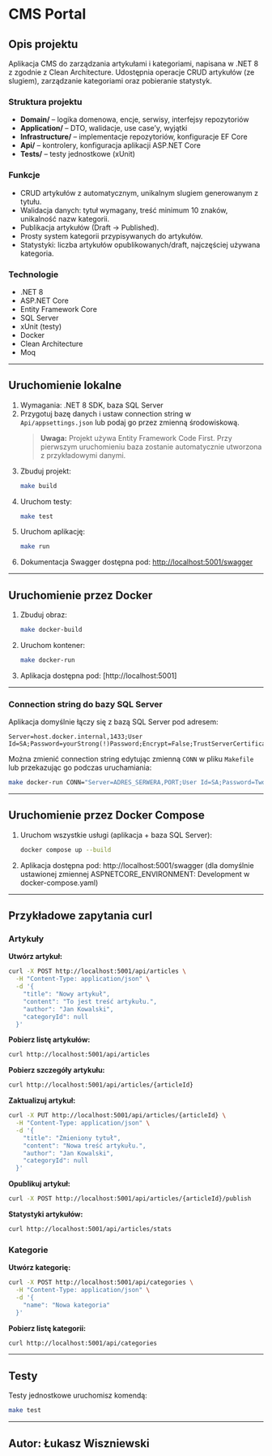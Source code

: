# CMS Portal

## Opis projektu

Aplikacja CMS do zarządzania artykułami i kategoriami, napisana w .NET 8 z zgodnie z Clean Architecture. Udostępnia operacje CRUD artykułów (ze slugiem), zarządzanie kategoriami oraz pobieranie statystyk.

### Struktura projektu

- **Domain/** – logika domenowa, encje, serwisy, interfejsy repozytoriów
- **Application/** – DTO, walidacje, use case’y, wyjątki
- **Infrastructure/** – implementacje repozytoriów, konfiguracje EF Core
- **Api/** – kontrolery, konfiguracja aplikacji ASP.NET Core
- **Tests/** – testy jednostkowe (xUnit)

### Funkcje

- CRUD artykułów z automatycznym, unikalnym slugiem generowanym z tytułu.
- Walidacja danych: tytuł wymagany, treść minimum 10 znaków, unikalność nazw kategorii.
- Publikacja artykułów (Draft → Published).
- Prosty system kategorii przypisywanych do artykułów.
- Statystyki: liczba artykułów opublikowanych/draft, najczęściej używana kategoria.

### Technologie

- .NET 8
- ASP.NET Core
- Entity Framework Core
- SQL Server
- xUnit (testy)
- Docker
- Clean Architecture
- Moq

---

## Uruchomienie lokalne

1. Wymagania: .NET 8 SDK, baza SQL Server
2. Przygotuj bazę danych i ustaw connection string w `Api/appsettings.json` lub podaj go przez zmienną środowiskową.
   > **Uwaga:** Projekt używa Entity Framework Code First. Przy pierwszym uruchomieniu baza zostanie automatycznie utworzona z przykładowymi danymi.
3. Zbuduj projekt:
   ```sh
   make build
   ```
4. Uruchom testy:
   ```sh
   make test
   ```
5. Uruchom aplikację:
   ```sh
   make run
   ```
6. Dokumentacja Swagger dostępna pod: [http://localhost:5001/swagger](http://localhost:5001/swagger)

---

## Uruchomienie przez Docker

1. Zbuduj obraz:
   ```sh
   make docker-build
   ```
2. Uruchom kontener:
   ```sh
   make docker-run
   ```
3. Aplikacja dostępna pod: [http://localhost:5001]

---

### Connection string do bazy SQL Server

Aplikacja domyślnie łączy się z bazą SQL Server pod adresem:

```
Server=host.docker.internal,1433;User Id=SA;Password=yourStrong(!)Password;Encrypt=False;TrustServerCertificate=True;
```

Można zmienić connection string edytując zmienną `CONN` w pliku `Makefile` lub przekazując go podczas uruchamiania:

```sh
make docker-run CONN="Server=ADRES_SERWERA,PORT;User Id=SA;Password=TwojeHaslo!;Encrypt=False;TrustServerCertificate=True;"
```

---

## Uruchomienie przez Docker Compose

1. Uruchom wszystkie usługi (aplikacja + baza SQL Server):
   ```sh
   docker compose up --build
   ```
2. Aplikacja dostępna pod: http://localhost:5001/swagger (dla domyślnie ustawionej zmiennej ASPNETCORE_ENVIRONMENT: Development w docker-compose.yaml)

---

## Przykładowe zapytania curl

### Artykuły

**Utwórz artykuł:**

```sh
curl -X POST http://localhost:5001/api/articles \
  -H "Content-Type: application/json" \
  -d '{
    "title": "Nowy artykuł",
    "content": "To jest treść artykułu.",
    "author": "Jan Kowalski",
    "categoryId": null
  }'
```

**Pobierz listę artykułów:**

```sh
curl http://localhost:5001/api/articles
```

**Pobierz szczegóły artykułu:**

```sh
curl http://localhost:5001/api/articles/{articleId}
```

**Zaktualizuj artykuł:**

```sh
curl -X PUT http://localhost:5001/api/articles/{articleId} \
  -H "Content-Type: application/json" \
  -d '{
    "title": "Zmieniony tytuł",
    "content": "Nowa treść artykułu.",
    "author": "Jan Kowalski",
    "categoryId": null
  }'
```

**Opublikuj artykuł:**

```sh
curl -X POST http://localhost:5001/api/articles/{articleId}/publish
```

**Statystyki artykułów:**

```sh
curl http://localhost:5001/api/articles/stats
```

### Kategorie

**Utwórz kategorię:**

```sh
curl -X POST http://localhost:5001/api/categories \
  -H "Content-Type: application/json" \
  -d '{
    "name": "Nowa kategoria"
  }'
```

**Pobierz listę kategorii:**

```sh
curl http://localhost:5001/api/categories
```

---

## Testy

Testy jednostkowe uruchomisz komendą:

```sh
make test
```

---

## Autor: Łukasz Wiszniewski
